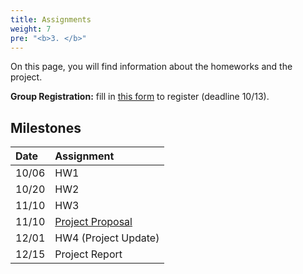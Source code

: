 ```yaml
---
title: Assignments
weight: 7
pre: "<b>3. </b>"
---
```


On this page, you will find information about the homeworks and the project.

**Group Registration:** fill in [this form](https://forms.gle/u4zdMfjRVYybeypm9) to register (deadline 10/13).

## Milestones

| Date |  Assignment |
| :---  | :---  |
| 10/06 | HW1 |
| 10/20 | HW2 |
| 11/10 | HW3 |
| 11/10 | [Project Proposal](https://docs.google.com/forms/d/e/1FAIpQLSdGYKtNvyeEFOzz6PPF4TZKtNe1jPVzKdGrCWrx0cHFUqkKGg/viewform) |
| 12/01 | HW4 (Project Update) |
| 12/15 | Project Report |
